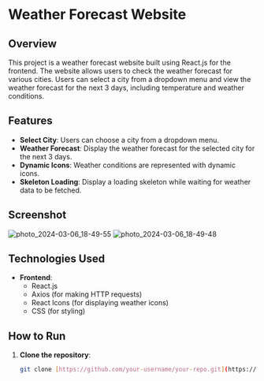 # Weather Forecast Website

## Overview

This project is a weather forecast website built using React.js for the frontend. The website allows users to check the weather forecast for various cities. Users can select a city from a dropdown menu and view the weather forecast for the next 3 days, including temperature and weather conditions.

## Features

- **Select City**: Users can choose a city from a dropdown menu.
- **Weather Forecast**: Display the weather forecast for the selected city for the next 3 days.
- **Dynamic Icons**: Weather conditions are represented with dynamic icons.
- **Skeleton Loading**: Display a loading skeleton while waiting for weather data to be fetched.

## Screenshot
![photo_2024-03-06_18-49-55](https://github.com/shivamcalis1998/knorex-map/assets/114653221/6e2dcbd1-cde1-4c1d-ae9e-87889ccc2aae)
![photo_2024-03-06_18-49-48](https://github.com/shivamcalis1998/knorex-map/assets/114653221/a03e4a85-1070-4d04-804f-8e9a7fee2be7)


## Technologies Used

- **Frontend**:
  - React.js
  - Axios (for making HTTP requests)
  - React Icons (for displaying weather icons)
  - CSS (for styling)

## How to Run

1. **Clone the repository**:
   ```bash
   git clone [https://github.com/your-username/your-repo.git](https://github.com/shivamcalis1998/knorex-map.git)https://github.com/shivamcalis1998/knorex-map.git
